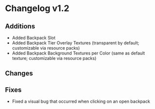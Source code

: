# Changelog v1.2

## Additions
- Added Backpack Slot
- Added Backpack Tier Overlay Textures (transparent by default; customizable via resource packs)
- Added Backpack Background Textures per Color (same as default texture; customizable via resource packs)

## Changes

## Fixes
- Fixed a visual bug that occurred when clicking on an open backpack